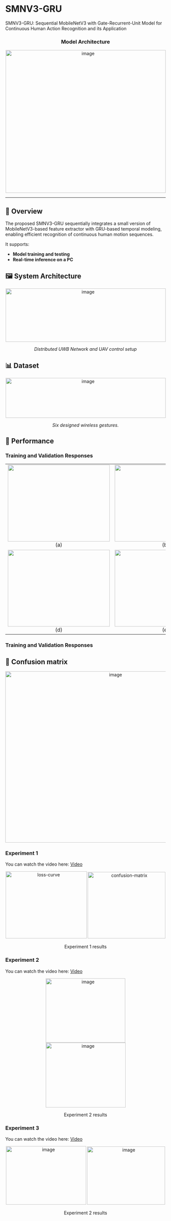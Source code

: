 # SMNV3-GRU
SMNV3-GRU: Sequential MobileNetV3 with Gate-Recurrent-Unit Model for Continuous Human Action Recognition and its Application

<h3 align="center">Model Architecture</h3>

<p align="center">
<img width="503" height="447" alt="image" src="https://github.com/user-attachments/assets/1cd7e7ec-6193-46ab-ad8e-be4168e2b198" />

</p>

---

## 📘 Overview
The proposed SMNV3-GRU sequentially integrates a small version of MobileNetV3-based feature extractor with GRU-based temporal modeling, enabling efficient recognition of continuous human motion sequences.

It supports:

- **Model training and testing**  
- **Real-time inference on a PC**

## 🖼️ System Architecture

<p align="center">
  <img width="503" height="167" alt="image" src="https://github.com/user-attachments/assets/ab33b6ec-d89a-40b6-af7c-8e8a808a3ac1" />

</p>

<p align="center"><i> Distributed UWB Network and UAV control setup</i></p>

## 📊 Dataset
<p align="center">
<img width="503" height="125" alt="image" src="https://github.com/user-attachments/assets/7695f448-0fd9-44db-8380-5511f6715c39" />
</p>
<p align="center"><i> Six designed wireless gestures.</i></p>



## 🚀 Performance

### Training and Validation Responses
<table align="center">
  <tr>
    <td align="center">
      <img width="320" height="240" src="https://github.com/user-attachments/assets/0ab5d939-3f4c-4f33-b375-f187205c062d" /><br>(a)
    </td>
    <td align="center">
      <img width="320" height="240" src="https://github.com/user-attachments/assets/742af9a7-8caf-493c-953e-7603ae041daa" /><br>(b)
    </td>
    <td align="center">
      <img width="320" height="240" src="https://github.com/user-attachments/assets/54bcd825-2836-4473-98c2-113ba5a7c0c9" /><br>(c)
    </td>
  </tr>
  <tr>
    <td align="center">
      <img width="320" height="240" src="https://github.com/user-attachments/assets/817c1f44-784f-414d-9e76-593ef65cede9" /><br>(d)
    </td>
    <td align="center">
      <img width="320" height="240" src="https://github.com/user-attachments/assets/afc6dafa-1a46-4de9-b393-90b30a092323" /><br>(e)
    </td>
    <td align="center">
      <img width="320" height="240" src="https://github.com/user-attachments/assets/2cdd8f76-ae35-4a11-8fc7-09e16d291eb4" /><br>(f)
    </td>
  </tr>
</table>

### Training and Validation Responses

## 🧪 Confusion matrix

<p align="center">
<img width="677" height="536" alt="image" src="https://github.com/user-attachments/assets/b1e88cf3-8068-473c-a7b5-93513a8f600a" />

### Experiment 1  
You can watch the video here: [Video](https://youtu.be/JeYRMwli88Q?si=l2oAThJ-h6hs4ItM)
<p align="center">
  <img width="255" height="210" alt="loss-curve" src="https://github.com/user-attachments/assets/ea88ade5-4119-4a5e-bd08-c23e29214533" />
  <img width="244" height="208" alt="confusion-matrix" src="https://github.com/user-attachments/assets/0576a573-6782-481b-ab7c-dfda05055111" />
</p>

<p align="center">Experiment 1 results </i></p>

### Experiment 2  
You can watch the video here: [Video](https://youtu.be/VHAf1cZUyL8?si=jcO0CYTae0_jyE38)
<p align="center">
<img width="250" height="201" alt="image" src="https://github.com/user-attachments/assets/34164b6a-e5e3-4f98-b640-497f1dc0c812" />
<img width="251" height="203" alt="image" src="https://github.com/user-attachments/assets/3f9c794a-af2b-43f5-93d9-ce579f955ead" />
</p>

<p align="center">Experiment 2 results </i></p>

### Experiment 3  
You can watch the video here: [Video](https://youtu.be/S7VNDHIUlhk?si=bSFozpxuWWEenp5P)
<p align="center">
<img width="252" height="183" alt="image" src="https://github.com/user-attachments/assets/d6b5da3e-776e-4e04-adde-1208c0f481ba" />
<img width="245" height="182" alt="image" src="https://github.com/user-attachments/assets/ed501984-8289-420d-b230-464b1b080b32" />

<p align="center">Experiment 2 results </i></p>

